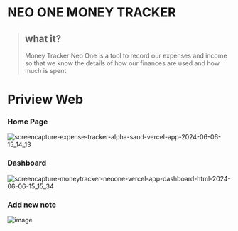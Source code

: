 # NEO ONE MONEY TRACKER
> ## what it?
> Money Tracker Neo One is a tool to record our expenses and income so that we know the details of how our finances are used and how much is spent.

# Priview Web

### Home Page

![screencapture-expense-tracker-alpha-sand-vercel-app-2024-06-06-15_14_13](https://github.com/saka-C/money-tracker/assets/111035568/b7678981-a60e-4dcc-8db5-5faa14b71a16)

### Dashboard

![screencapture-moneytracker-neoone-vercel-app-dashboard-html-2024-06-06-15_15_34](https://github.com/saka-C/money-tracker/assets/111035568/141801fb-1fab-451c-94f5-e836172ba46e)

### Add new note

![image](https://github.com/saka-C/money-tracker/assets/111035568/b9a1bb62-88c9-4edd-a870-226b1c18fd99)

